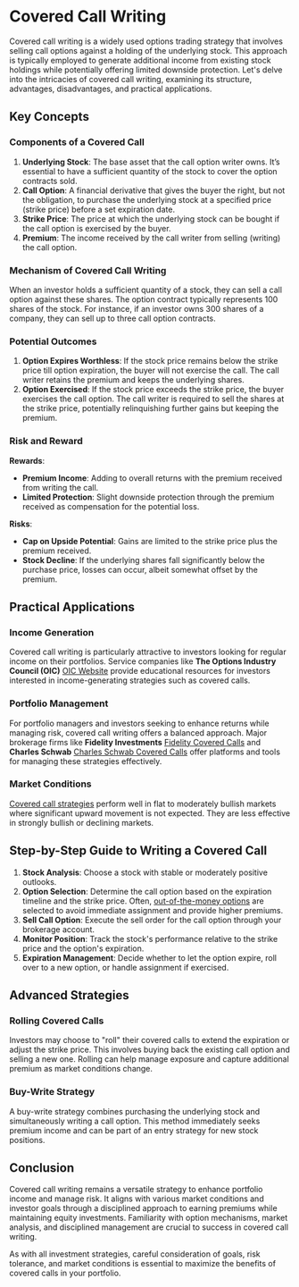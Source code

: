 # Covered Call Writing

Covered call writing is a widely used options trading strategy that involves selling call options against a holding of the underlying stock. This approach is typically employed to generate additional income from existing stock holdings while potentially offering limited downside protection. Let's delve into the intricacies of covered call writing, examining its structure, advantages, disadvantages, and practical applications.

## Key Concepts

### Components of a Covered Call
1. **Underlying Stock**: The base asset that the call option writer owns. It’s essential to have a sufficient quantity of the stock to cover the option contracts sold.
2. **Call Option**: A financial derivative that gives the buyer the right, but not the obligation, to purchase the underlying stock at a specified price (strike price) before a set expiration date.
3. **Strike Price**: The price at which the underlying stock can be bought if the call option is exercised by the buyer.
4. **Premium**: The income received by the call writer from selling (writing) the call option. 

### Mechanism of Covered Call Writing
When an investor holds a sufficient quantity of a stock, they can sell a call option against these shares. The option contract typically represents 100 shares of the stock. For instance, if an investor owns 300 shares of a company, they can sell up to three call option contracts.

### Potential Outcomes
1. **Option Expires Worthless**: If the stock price remains below the strike price till option expiration, the buyer will not exercise the call. The call writer retains the premium and keeps the underlying shares.
2. **Option Exercised**: If the stock price exceeds the strike price, the buyer exercises the call option. The call writer is required to sell the shares at the strike price, potentially relinquishing further gains but keeping the premium.

### Risk and Reward
**Rewards**:
- **Premium Income**: Adding to overall returns with the premium received from writing the call.
- **Limited Protection**: Slight downside protection through the premium received as compensation for the potential loss.

**Risks**:
- **Cap on Upside Potential**: Gains are limited to the strike price plus the premium received.
- **Stock Decline**: If the underlying shares fall significantly below the purchase price, losses can occur, albeit somewhat offset by the premium.

## Practical Applications

### Income Generation
Covered call writing is particularly attractive to investors looking for regular income on their portfolios. Service companies like **The Options Industry Council (OIC)** [OIC Website](https://www.optionseducation.org) provide educational resources for investors interested in income-generating strategies such as covered calls.

### Portfolio Management
For portfolio managers and investors seeking to enhance returns while managing risk, covered call writing offers a balanced approach. Major brokerage firms like **Fidelity Investments** [Fidelity Covered Calls](https://www.fidelity.com/viewpoints/active-investor/selling-covered-calls) and **Charles Schwab** [Charles Schwab Covered Calls](https://www.schwab.com/resource-center/insights/content/dynamically-write-covered-calls) offer platforms and tools for managing these strategies effectively.

### Market Conditions
[Covered call strategies](../c/covered_call_strategies.md) perform well in flat to moderately bullish markets where significant upward movement is not expected. They are less effective in strongly bullish or declining markets.

## Step-by-Step Guide to Writing a Covered Call

1. **Stock Analysis**: Choose a stock with stable or moderately positive outlooks.
2. **Option Selection**: Determine the call option based on the expiration timeline and the strike price. Often, [out-of-the-money options](../o/out-of-the-money_options.md) are selected to avoid immediate assignment and provide higher premiums.
3. **Sell Call Option**: Execute the sell order for the call option through your brokerage account.
4. **Monitor Position**: Track the stock's performance relative to the strike price and the option's expiration.
5. **Expiration Management**: Decide whether to let the option expire, roll over to a new option, or handle assignment if exercised.

## Advanced Strategies

### Rolling Covered Calls
Investors may choose to "roll" their covered calls to extend the expiration or adjust the strike price. This involves buying back the existing call option and selling a new one. Rolling can help manage exposure and capture additional premium as market conditions change.

### Buy-Write Strategy
A buy-write strategy combines purchasing the underlying stock and simultaneously writing a call option. This method immediately seeks premium income and can be part of an entry strategy for new stock positions.

## Conclusion

Covered call writing remains a versatile strategy to enhance portfolio income and manage risk. It aligns with various market conditions and investor goals through a disciplined approach to earning premiums while maintaining equity investments. Familiarity with option mechanisms, market analysis, and disciplined management are crucial to success in covered call writing.

As with all investment strategies, careful consideration of goals, risk tolerance, and market conditions is essential to maximize the benefits of covered calls in your portfolio.